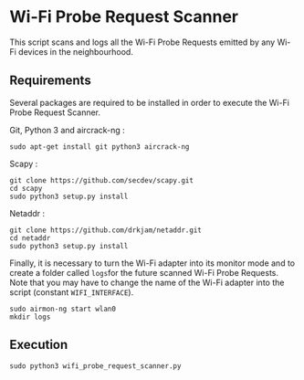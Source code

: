 # Wi-Fi Probe Request Scanner
This script scans and logs all the Wi-Fi Probe Requests emitted by any Wi-Fi devices in the neighbourhood. 

## Requirements
Several packages are required to be installed in order to execute the Wi-Fi Probe Request Scanner.

Git, Python 3 and aircrack-ng :
```
sudo apt-get install git python3 aircrack-ng
```

Scapy :
```
git clone https://github.com/secdev/scapy.git
cd scapy
sudo python3 setup.py install
```

Netaddr :
```
git clone https://github.com/drkjam/netaddr.git
cd netaddr
sudo python3 setup.py install
```

Finally, it is necessary to turn the Wi-Fi adapter into its monitor mode and to create a folder called `logs`for the future scanned Wi-Fi Probe Requests. Note that you may have to change the name of the Wi-Fi adapter into the script (constant `WIFI_INTERFACE`).
```
sudo airmon-ng start wlan0
mkdir logs
```

## Execution
```
sudo python3 wifi_probe_request_scanner.py
```
